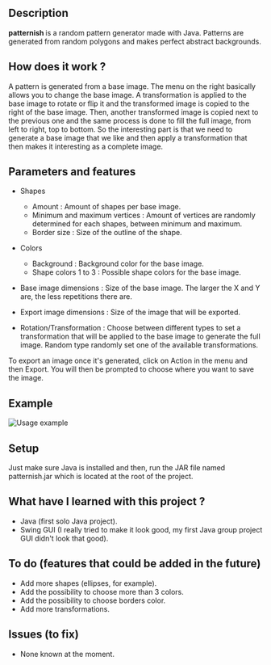 ## Description
<b> patternish </b> is a random pattern generator made with Java. Patterns are generated from random polygons and makes perfect abstract backgrounds.

## How does it work ?
A pattern is generated from a base image. The menu on the right basically allows you to change the base image. A transformation is applied to the base image to rotate or flip it and the transformed image is copied to the right of the base image. Then, another transformed image is copied next to the previous one and the same process is done to fill the full image, from left to right, top to bottom. So the interesting part is that we need to generate a base image that we like and then apply a transformation that then makes it interesting as a complete image. 

## Parameters and features
* Shapes
  * Amount : Amount of shapes per base image.
  * Minimum and maximum vertices : Amount of vertices are randomly determined for each shapes, between minimum and maximum. 
  * Border size : Size of the outline of the shape.
  
* Colors
  * Background : Background color for the base image.
  * Shape colors 1 to 3 : Possible shape colors for the base image.

* Base image dimensions : Size of the base image. The larger the X and Y are, the less repetitions there are.

* Export image dimensions : Size of the image that will be exported.

* Rotation/Transformation : Choose between different types to set a transformation that will be applied to the base image to generate the full image. Random type randomly set one of the available transformations.

To export an image once it's generated, click on Action in the menu and then Export. You will then be prompted to choose where you want to save the image.

## Example
![Usage example](https://github.com/itsmaximelau/patternish/blob/master/resources/exampleGif.gif?raw=true)

## Setup
Just make sure Java is installed and then, run the JAR file named patternish.jar which is located at the root of the project.

## What have I learned with this project ?
- Java (first solo Java project).
- Swing GUI (I really tried to make it look good, my first Java group project GUI didn't look that good).

## To do (features that could be added in the future)
- Add more shapes (ellipses, for example).
- Add the possibility to choose more than 3 colors.
- Add the possibility to choose borders color.
- Add more transformations.


## Issues (to fix)
- None known at the moment.
